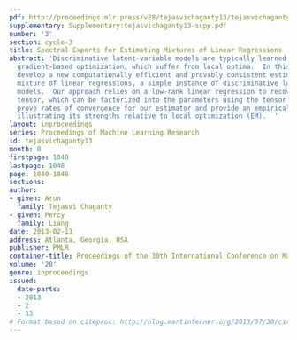```yaml
---
pdf: http://proceedings.mlr.press/v28/tejasvichaganty13/tejasvichaganty13.pdf
supplementary: Supplementary:tejasvichaganty13-supp.pdf
number: '3'
section: cycle-3
title: Spectral Experts for Estimating Mixtures of Linear Regressions
abstract: 'Discriminative latent-variable models are typically learned using EM or
  gradient-based optimization, which suffer from local optima.  In this paper, we
  develop a new computationally efficient and provably consistent estimator for the
  mixture of linear regressions, a simple instance of discriminative latent-variable
  models.  Our approach relies on a low-rank linear regression to recover a symmetric
  tensor, which can be factorized into the parameters using the tensor power method.  We
  prove rates of convergence for our estimator and provide an empirical evaluation
  illustrating its strengths relative to local optimization (EM).  '
layout: inproceedings
series: Proceedings of Machine Learning Research
id: tejasvichaganty13
month: 0
firstpage: 1040
lastpage: 1048
page: 1040-1048
sections: 
author:
- given: Arun
  family: Tejasvi Chaganty
- given: Percy
  family: Liang
date: 2013-02-13
address: Atlanta, Georgia, USA
publisher: PMLR
container-title: Proceedings of the 30th International Conference on Machine Learning
volume: '28'
genre: inproceedings
issued:
  date-parts:
  - 2013
  - 2
  - 13
# Format based on citeproc: http://blog.martinfenner.org/2013/07/30/citeproc-yaml-for-bibliographies/
---
```

